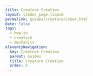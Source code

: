 ```yaml
---
title: Creature Creation
layout: libdoc_page.liquid
permalink: guides/creature/index.html
date: false
tags:
  - how-to
  - creature
  - mechanics
eleventyNavigation:
  key: Creature Creation
  parent: Guides
  title: Creature Creation
  order: 5
---
```

